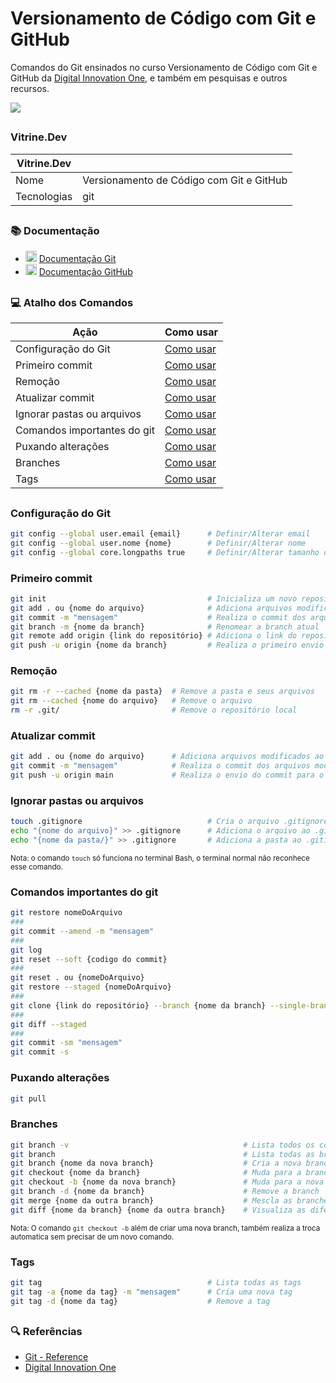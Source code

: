 # Versionamento de Código com Git e GitHub

Comandos do Git ensinados no curso Versionamento de Código com Git e GitHub da [Digital Innovation One](https://wwwdio.me/), e também em pesquisas e outros recursos.

![](/VersionamentoDeCodigoGit-DIO/Git.png#vitrinedev)

##
### Vitrine.Dev
| Vitrine.Dev     |           |
|---------------------------|-----------|
| Nome | Versionamento de Código com Git e GitHub |
| Tecnologias | git |

##
### 📚 Documentação
* <img src="https://skillicons.dev/icons?i=git" width="18px"> [Documentação Git](https://git-scm.com/doc) 
* <img src="https://skillicons.dev/icons?i=github" width="18px"> [Documentação GitHub](https://docs.github.com/)

##
### 💻 Atalho dos Comandos

| Ação | Como usar |
|-------|---------|
| Configuração do Git | [Como usar](#configuração-do-git) |
| Primeiro commit | [Como usar](#primeiro-commit) |
| Remoção | [Como usar](#remoção) |
| Atualizar commit | [Como usar](#atualizar-commit) |
| Ignorar pastas ou arquivos | [Como usar](#ignorar-pastas-ou-arquivos) |
| Comandos importantes do git | [Como usar](#comandos-importantes-do-git) |
| Puxando alterações | [Como usar](#puxando-alterações) |
| Branches | [Como usar](#branches) |
| Tags | [Como usar](#tags) |

##
### Configuração do Git
```bash
git config --global user.email {email}      # Definir/Alterar email
git config --global user.nome {nome}        # Definir/Alterar nome
git config --global core.longpaths true     # Definir/Alterar tamanho de diretórios
```


### Primeiro commit
```bash
git init                                    # Inicializa um novo repositório local
git add . ou {nome do arquivo}              # Adiciona arquivos modificados ao palco
git commit -m "mensagem"                    # Realiza o commit dos arquivos modificados
git branch -m {nome da branch}              # Renomear a branch atual
git remote add origin {link do repositório} # Adiciona o link do repositório remoto ao repositório local
git push -u origin {nome da branch}         # Realiza o primeiro envio envio das modificações
```

### Remoção
```bash
git rm -r --cached {nome da pasta}  # Remove a pasta e seus arquivos
git rm --cached {nome do arquivo}   # Remove o arquivo
rm -r .git/                         # Remove o repositório local
```

### Atualizar commit
```bash
git add . ou {nome do arquivo}      # Adiciona arquivos modificados ao palco
git commit -m "mensagem"            # Realiza o commit dos arquivos modificados
git push -u origin main             # Realiza o envio do commit para o repositório remoto
```

### Ignorar pastas ou arquivos
```bash
touch .gitignore                            # Cria o arquivo .gitignore
echo "{nome do arquivo}" >> .gitignore      # Adiciona o arquivo ao .gitignore
echo "{nome da pasta/}" >> .gitignore       # Adiciona a pasta ao .gitignore
```
<small>Nota: o comando ```touch``` só funciona no terminal Bash, o terminal normal não reconhece esse comando.</small>

### Comandos importantes do git
```bash
git restore nomeDoArquivo                                                   # Restaura o arquivo do commit
###
git commit --amend -m "mensagem"                                            # Realiza mudança na mensagem do commit
###
git log                                                                     # Lista todos os commits
git reset --soft {codigo do commit}                                         # Retorna ao commit anterior
###
git reset . ou {nomeDoArquivo}                                              # Remove o arquivo do commit
git restore --staged {nomeDoArquivo}                                        # Restaura o arquivo do commit
###
git clone {link do repositório} --branch {nome da branch} --single-branch   # Clonar branch de um repositório especifico
###
git diff --staged                                                           # Lista as alterações que serão incluídas no próximo commit
###
git commit -sm "mensagem"                                                   # Realiza o commit com sua assinatura
git commit -s                                                               # Realiza o commit com sua assinatura sem uma mensagem

```

### Puxando alterações
```bash
git pull
```

### Branches
```bash
git branch -v                                       # Lista todos os commits de cada branch
git branch                                          # Lista todas as branches
git branch {nome da nova branch}                    # Cria a nova branch
git checkout {nome da branch}                       # Muda para a branch
git checkout -b {nome da nova branch}               # Muda para a nova branch
git branch -d {nome da branch}                      # Remove a branch
git merge {nome da outra branch}                    # Mescla as branches
git diff {nome da branch} {nome da outra branch}    # Visualiza as diferenças entre as branches. Exemplo: git diff main origin/main
```
<small>Nota: O comando ```git checkout -b``` além de criar uma nova branch, também realiza a troca automatica sem precisar de um novo comando.</small>

### Tags
```bash
git tag                                     # Lista todas as tags
git tag -a {nome da tag} -m "mensagem"      # Cria uma nova tag
git tag -d {nome da tag}                    # Remove a tag
```

##
### 🔍 Referências
- [Git - Reference](https://git-scm.com/docs/)
- [Digital Innovation One](https://wwwdio.me/)
